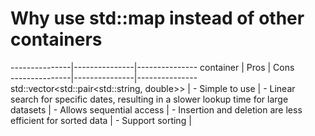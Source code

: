 # Why use std::map instead of other containers


---------------|---------------|---------------
container      | Pros          | Cons        
---------------|---------------|---------------
std::vector<std::pair<std::string, double>> | - Simple to use             | - Linear search for specific dates, resulting in a slower lookup time for large datasets
                                            | - Allows sequential access  | - Insertion and deletion are less efficient for sorted data 
                                            | - Support sorting           | 